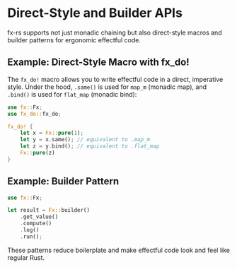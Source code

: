 # Direct-Style and Builder APIs

fx-rs supports not just monadic chaining but also direct-style macros and builder patterns for ergonomic effectful code.

## Example: Direct-Style Macro with fx_do!

The `fx_do!` macro allows you to write effectful code in a direct, imperative style. Under the hood, `.same()` is used for `map_m` (monadic map), and `.bind()` is used for `flat_map` (monadic bind):

```rust
use fx::Fx;
use fx_do::fx_do;

fx_do! {
    let x = Fx::pure(1);
    let y = x.same(); // equivalent to .map_m
    let z = y.bind(); // equivalent to .flat_map
    Fx::pure(z)
}
```

## Example: Builder Pattern

```rust
use fx::Fx;

let result = Fx::builder()
    .get_value()
    .compute()
    .log()
    .run();
```

These patterns reduce boilerplate and make effectful code look and feel like regular Rust.
